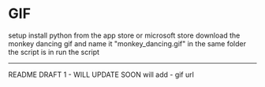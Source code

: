# GIF
setup
install python from the app store or microsoft store
download the monkey dancing gif and name it "monkey_dancing.gif" in the same folder the script is in
run the script

_____________________________________________________
README DRAFT 1 - WILL UPDATE SOON
will add - gif url
